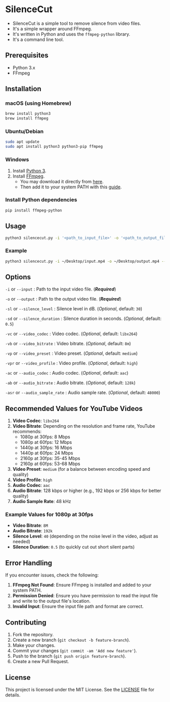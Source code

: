 # SilenceCut

* SilenceCut is a simple tool to remove silence from video files.
* It's a simple wrapper around FFmpeg.
* It's written in Python and uses the `ffmpeg-python` library.
* It's a command line tool.

## Prerequisites

* Python 3.x
* FFmpeg

## Installation

### macOS (using Homebrew)

```bash
brew install python3
brew install ffmpeg
```

### Ubuntu/Debian

```bash
sudo apt update
sudo apt install python3 python3-pip ffmpeg
```

### Windows

1. Install [Python 3](https://www.python.org/downloads/).
2. Install [FFmpeg](https://ffmpeg.org/download.html).
   * You may download it directly from [here](https://www.gyan.dev/ffmpeg/builds/#release-builds).
   * Then add it to your system PATH with this [guide](https://www.wikihow.com/Install-FFmpeg-on-Windows).

### Install Python dependencies

```bash
pip install ffmpeg-python
```

## Usage

```bash
python3 silencecut.py -i '<path_to_input_file>' -o '<path_to_output_file>'
```

### Example

```bash
python3 silencecut.py -i ~/Desktop/input.mp4 -o ~/Desktop/output.mp4 --video_codec libx264 --video_bitrate 8M --video_preset medium --video_profile high --audio_codec aac --audio_bitrate 128k --audio_sample_rate 48000 --silence_level 30 --silence_duration 0.5
```

## Options

`-i` or `--input` : Path to the input video file. (***Required***)

`-o` or `--output` : Path to the output video file. (***Required***)

`-sl` or `--silence_level` : Silence level in dB. (*Optional*, default: `30`)

`-sd` or `--silence_duration` : Silence duration in seconds. (*Optional*, default: `0.5`)

`-vc` or `--video_codec` : Video codec. (*Optional*, default: `libx264`)

`-vb` or `--video_bitrate` : Video bitrate. (*Optional*, default: `8m`)

`-vp` or `--video_preset` : Video preset. (*Optional*, default: `medium`)

`-vpr` or `--video_profile` : Video profile. (*Optional*, default: `high`)

`-ac` or `--audio_codec` : Audio codec. (*Optional*, default: `aac`)

`-ab` or `--audio_bitrate` : Audio bitrate. (*Optional*, default: `128k`)

`-asr` or `--audio_sample_rate` : Audio sample rate. (*Optional*, default: `48000`)

## Recommended Values for YouTube Videos

1. **Video Codec**: `libx264`
2. **Video Bitrate**: Depending on the resolution and frame rate, YouTube recommends:
   * 1080p at 30fps: 8 Mbps
   * 1080p at 60fps: 12 Mbps
   * 1440p at 30fps: 16 Mbps
   * 1440p at 60fps: 24 Mbps
   * 2160p at 30fps: 35-45 Mbps
   * 2160p at 60fps: 53-68 Mbps
3. **Video Preset**: `medium` (for a balance between encoding speed and quality)
4. **Video Profile**: `high`
5. **Audio Codec**: `aac`
6. **Audio Bitrate**: 128 kbps or higher (e.g., 192 kbps or 256 kbps for better quality)
7. **Audio Sample Rate**: 48 kHz

### Example Values for 1080p at 30fps

* **Video Bitrate**: `8M`
* **Audio Bitrate**: `192k`
* **Silence Level**: `40` (depending on the noise level in the video, adjust as needed)
* **Silence Duration**: `0.5` (to quickly cut out short silent parts)

## Error Handling

If you encounter issues, check the following:

1. **FFmpeg Not Found**: Ensure FFmpeg is installed and added to your system PATH.
2. **Permission Denied**: Ensure you have permission to read the input file and write to the output file's location.
3. **Invalid Input**: Ensure the input file path and format are correct.

## Contributing

1. Fork the repository.
2. Create a new branch (`git checkout -b feature-branch`).
3. Make your changes.
4. Commit your changes (`git commit -am 'Add new feature'`).
5. Push to the branch (`git push origin feature-branch`).
6. Create a new Pull Request.

## License

This project is licensed under the MIT License. See the [LICENSE](LICENSE) file for details.
